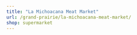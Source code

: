 ```yaml
---
title: "La Michoacana Meat Market"
url: /grand-prairie/la-michoacana-meat-market/
shop: supermarket
---
```


